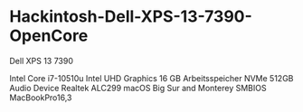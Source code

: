 # Hackintosh-Dell-XPS-13-7390-OpenCore

Dell XPS 13 7390

Intel Core i7-10510u
Intel UHD Graphics
16 GB Arbeitsspeicher
NVMe 512GB
Audio Device Realtek ALC299
macOS Big Sur and Monterey
SMBIOS MacBookPro16,3
